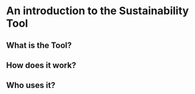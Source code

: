 # An introduction to the Sustainability Tool

## What is the Tool?

## How does it work?

## Who uses it?
